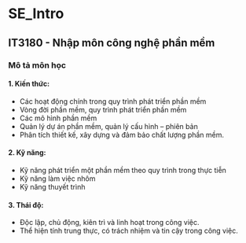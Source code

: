 # SE_Intro
## IT3180 - Nhập môn công nghệ phần mềm

### Mô tả môn học
#### 1. Kiến thức: 
- Các hoạt động chính trong quy trình phát triển phần mềm
- Vòng đời phần mềm, quy trình phát triển phần mềm
- Các mô hình phần mềm
- Quản lý dự án phần mềm, quản lý cấu hình – phiên bản
- Phân tích thiết kế, xây dựng và đảm bảo chất lượng phần mềm.
#### 2. Kỹ năng: 
- Kỹ năng phát triển một phần mềm theo quy trình trong thực tiễn
- Kỹ năng làm việc nhôm
- Kỹ năng thuyết trình
#### 3. Thái độ: 
- Độc lập, chủ động, kiên trì và linh hoạt trong công việc. 
- Thể hiện tính trung thực, có trách nhiệm và tin cậy trong công 
việc.
